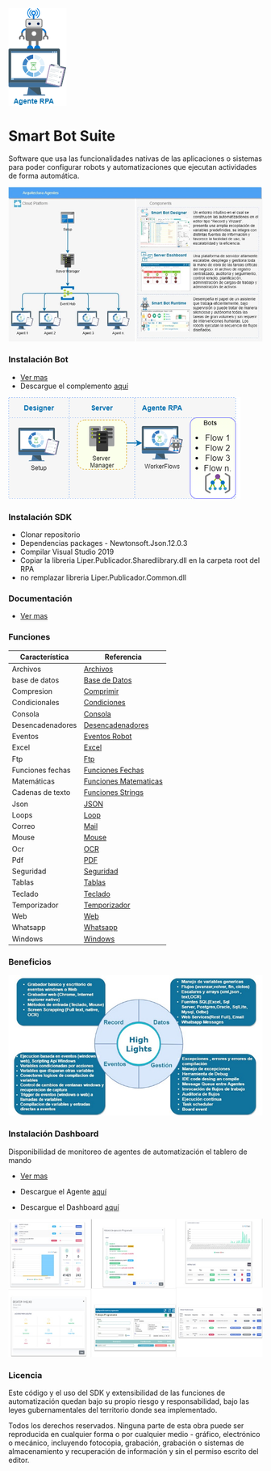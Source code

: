 

![componentes](docs/general/Archivos/componente-bot.png)

# Smart Bot Suite 



Software que usa las funcionalidades nativas de las aplicaciones o sistemas para poder configurar robots y automatizaciones que ejecutan actividades de forma automática.



![componentes](docs/general/Archivos/componentes.jpg)

 

### Instalación Bot ###

* [Ver mas](docs/general/Instalacion.md)
* Descargue el complemento [aquí](https://rpamodel.s3.amazonaws.com/UpdaterRpa.zip) 

![componentes](docs/general/Archivos/componentes-base.png)



### Instalación SDK ###

* Clonar repositorio
* Dependencias packages - Newtonsoft.Json.12.0.3
* Compilar Visual Studio 2019
* Copiar la libreria Liper.Publicador.Sharedlibrary.dll en la carpeta root del RPA
* no remplazar libreria Liper.Publicador.Common.dll


### Documentación ###

* [Ver mas](docs/index.md)




### Funciones ###

| Característica            | Referencia |
| --------------------------------- | ----------- |
|Archivos |[Archivos](docs/funciones/Archivos.md)|
|base de datos |[Base de Datos](docs/funciones/BasedeDatos.md)|
|Compresion |[Comprimir](docs/funciones/Comprimir.md)|
|Condicionales |[Condiciones](docs/funciones/Condiciones.md)|
|Consola |[Consola](docs/funciones/Consola.md)|
|Desencadenadores|[Desencadenadores](docs/funciones/Desencadenadores.md)|
|Eventos |[Eventos Robot](docs/funciones/EventosRobot.md)|
|Excel |[Excel](docs/funciones/Excel.md)|
|Ftp|[Ftp](docs/funciones/Ftp.md)|
|Funciones fechas|[Funciones Fechas](docs/funciones/FuncionesFechas.md)|
|Matemáticas |[Funciones Matematicas](docs/funciones/FuncionesMatematicas.md)|
|Cadenas de texto|[Funciones Strings](docs/funciones/FuncionesStrings.md)|
|Json|[JSON](docs/funciones/JSON.md)|
|Loops|[Loop](docs/funciones/Loop.md)|
|Correo|[Mail](docs/funciones/Mail.md)|
|Mouse|[Mouse](docs/funciones/Mouse.md)|
|Ocr|[OCR](docs/funciones/OCR.md)|
|Pdf|[PDF](docs/funciones/PDF.md)|
|Seguridad|[Seguridad](docs/funciones/Seguridad.md)|
|Tablas|[Tablas](docs/funciones/Tablas.md)|
|Teclado|[Teclado](docs/funciones/Teclado.md)|
|Temporizador|[Temporizador](docs/funciones/Temporizador.md)|
|Web|[Web](docs/funciones/Web.md)|
|Whatsapp|[Whatsapp](docs/funciones/Whatsapp.md)|
|Windows|[Windows](docs/funciones/Windows.md)|

### Beneficios ###
![componentes](docs/general/Archivos/high_light.jpg)





### Instalación Dashboard ###



Disponibilidad de monitoreo de agentes de automatización el tablero de mando

* [Ver mas](docs/general/Instalacion.md)

* Descargue el Agente [aquí](https://rpamodel.s3.amazonaws.com/ServiceAgent.zip) 

* Descargue el Dashboard [aquí](https://rpamodel.s3.amazonaws.com/Dashboard.zip) 

  

![componentes](docs/general/Archivos/dashboard.jpg)


### Licencia ###

Este código y el uso del SDK y extensibilidad de las funciones de automatización quedan bajo su propio riesgo y responsabilidad, bajo las leyes gubernamentales del territorio donde sea implementado.

Todos los derechos  reservados. Ninguna parte de  esta obra puede ser   reproducida en   cualquier forma o por cualquier   medio  -  gráfico,   electrónico   o mecánico, incluyendo fotocopia, grabación, grabación o sistemas de almacenamiento y recuperación de información y sin el permiso escrito del editor.
